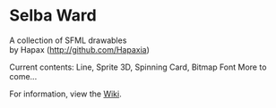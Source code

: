 # Selba Ward
A collection of SFML drawables  
by Hapax (http://github.com/Hapaxia)

Current contents: Line, Sprite 3D, Spinning Card, Bitmap Font 
More to come...

For information, view the [Wiki].

[Wiki]: https://github.com/Hapaxia/SelbaWard/wiki
